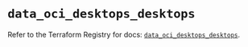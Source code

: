 # `data_oci_desktops_desktops`

Refer to the Terraform Registry for docs: [`data_oci_desktops_desktops`](https://registry.terraform.io/providers/hashicorp/oci/7.19.0/docs/data-sources/desktops_desktops).
